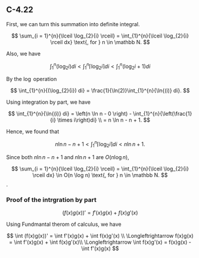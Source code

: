 ## C-4.22

First, we can turn this summation into definite integral.

$$
\sum_{i = 1}^{n}{\lceil \log_{2}{i} \rceil} = \int_{1}^{n}{\lceil \log_{2}{i} \rceil dx} \text{, for } n \in \mathbb N.
$$

Also, we have

$$
\int_{1}^{n}{(\log_{2}{i}) di} < \int_{1}^{n}{\lceil \log_{2}{i} \rceil di} < \int_{1}^{n}{(\log_{2}{i} + 1) di}
$$

By the $\log$ operation

$$
\int_{1}^{n}{(\log_{2}{i}) di} = \frac{1}{\ln(2)}\int_{1}^{n}{\ln{(i)} di}.
$$

Using integration by part, we have

$$
\int_{1}^{n}{\ln{(i)} di} = \left(n \ln n - 0 \right) - \int_{1}^{n}{\left(\frac{1}{i} \times i\right)di} \\ 
= n \ln n - n + 1.
$$

Hence, we found that

$$
n \ln n - n + 1 < \int_{1}^{n}{\lceil \log_{2}{i} \rceil di} < n \ln n + 1.
$$

Since both $n \ln n - n + 1$ and $n \ln n + 1$ are $O(n \log n)$, 

$$
\sum_{i = 1}^{n}{\lceil \log_{2}{i} \rceil} = \int_{1}^{n}{\lceil \log_{2}{i} \rceil dx} \in O(n \log n) \text{, for } n \in \mathbb N.
$$.

### Proof of the intrgration by part

$$
(f(x)g(x))' = f'(x)g(x) + f(x)g'(x)
$$

Using Fundmantal therom of calculus, we have

$$
\int (f(x)g(x))' = \int f'(x)g(x) + \int f(x)g'(x) \\
\Longleftrightarrow f(x)g(x) = \int f'(x)g(x) +  \int f(x)g'(x)\\
\Longleftrightarrow \int f(x)g'(x) = f(x)g(x) - \int f'(x)g(x)
$$

